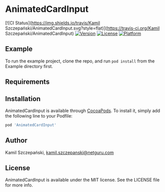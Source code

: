 # AnimatedCardInput

[![CI Status](https://img.shields.io/travis/Kamil Szczepański/AnimatedCardInput.svg?style=flat)](https://travis-ci.org/Kamil Szczepański/AnimatedCardInput)
[![Version](https://img.shields.io/cocoapods/v/AnimatedCardInput.svg?style=flat)](https://cocoapods.org/pods/AnimatedCardInput)
[![License](https://img.shields.io/cocoapods/l/AnimatedCardInput.svg?style=flat)](https://cocoapods.org/pods/AnimatedCardInput)
[![Platform](https://img.shields.io/cocoapods/p/AnimatedCardInput.svg?style=flat)](https://cocoapods.org/pods/AnimatedCardInput)

## Example

To run the example project, clone the repo, and run `pod install` from the Example directory first.

## Requirements

## Installation

AnimatedCardInput is available through [CocoaPods](https://cocoapods.org). To install
it, simply add the following line to your Podfile:

```ruby
pod 'AnimatedCardInput'
```

## Author

Kamil Szczepański, kamil.szczepanski@netguru.com

## License

AnimatedCardInput is available under the MIT license. See the LICENSE file for more info.
